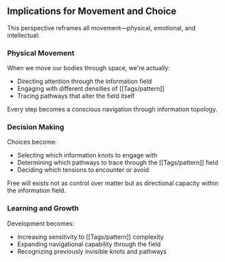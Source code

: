 ## Implications for Movement and Choice

This perspective reframes all movement—physical, emotional, and intellectual:

### Physical Movement

When we move our bodies through space, we're actually:

- Directing attention through the information field
- Engaging with different densities of [[Tags/pattern]]
- Tracing pathways that alter the field itself

Every step becomes a conscious navigation through information topology.

### Decision Making

Choices become:

- Selecting which information knots to engage with
- Determining which pathways to trace through the [[Tags/pattern]] field
- Deciding which tensions to encounter or avoid

Free will exists not as control over matter but as directional capacity within the information field.

### Learning and Growth

Development becomes:

- Increasing sensitivity to [[Tags/pattern]] complexity
- Expanding navigational capability through the field
- Recognizing previously invisible knots and pathways